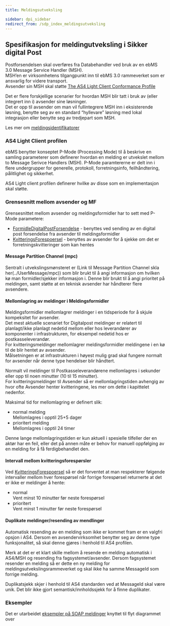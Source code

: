 ```yaml
---
title: Meldingsutveksling  

sidebar: dpi_sidebar
redirect_from: /sdp_index_meldingsutveksling
---
```


## Spesifikasjon for meldingutveksling i Sikker digital Post

Postforsendelsen skal overføres fra Databehandler ved bruk av en ebMS
3.0 Message Service Handler (MSH).  
MSH’en er virksomhetens tilgangpunkt inn til ebMS 3.0 rammeverket som er
ansvarlig for videre transport.  
Avsender sin MSH skal støtte [The AS4 Light Client Conformance
Profile](http://docs.oasis-open.org/ebxml-msg/ebms/v3.0/profiles/AS4-profile/v1.0/os/AS4-profile-v1.0-os.html#__RefHeading__26166_1909778835)

Det er flere forskjellige scenarier for hvordan MSH blir tatt i bruk av
(eller integrert inn i) avsender sine løsninger.  
Det er opp til avsender om man vil fullintegrere MSH inn i eksisterende
løsning, benytte seg av en standard “hyllevare” løsning med lokal
integrasjon eller benytte seg av tredjepart som MSH.

Les mer om [meldingsidentifikatorer]({{site.baseurl}}/resources/begrep/sikkerDigitalPost/transportlag/MeldingsIdentifikatorer)

### AS4 Light Client profilen

ebMS benytter konseptet P-Mode (Processing Mode) til å beskrive en
samling parameterer som definerer hvordan en melding er utvekslet mellom
to Message Serivce Handlers (MSH). P-Mode paramtererne er delt inn i
flere undergrupper for generelle, protokoll, forretningsinfo,
feilhåndtering, pålitlighet og sikkerhet.

AS4 Light client profilen definerer hvilke av disse som en
implementasjon skal støtte.

### Grensesnitt mellom avsender og MF

Grensesnittet mellom avsender og meldingsformidler har to sett med
P-Mode parametere:

  - [FormidleDigitalPostForsendelse]({{site.baseurl}}/resources/begrep/sikkerDigitalPost/transportlag/Meldingsutveksling/FormidleDigitalPostForsendelse) -
    benyttes ved sending av en digital post forsendelse fra avsender til
    meldingsformidler
  - [KvitteringsForespoersel]({{site.baseurl}}/resources/begrep/sikkerDigitalPost/transportlag/Meldingsutveksling/KvitteringsForespoersel) - benyttes av
    avsender for å sjekke om det er forretningskvitteringer som kan
    hentes

#### Message Partition Channel (mpc)

Sentralt i utvekslingsmønsteret er (Link til Message Partition Channel
skla her(../UserMessage/mpc)) som blir brukt til å angi informasjon om
hvilken kø man formidler/sjekker informasjon i. Denne blir brukt til å
angi prioritet på meldingen, samt støtte at en teknisk avsender har
håndterer flere avsendere.

#### Mellomlagring av meldinger i Meldingsformidler

Meldingsformidler mellomlagrer meldinger i en tidsperiode for å skjule
kompeksitet for avsender.  
Det mest aktuelle scenariet for Digitalpost meldinger er relatert til
planlagt/ikke planlagt nedetid mellom eller hos leverandører av
komponenter i infrastrukturen, for eksempel nedetid hos er
postkasseleverandør.  
For kvitteringsmeldinger mellomlagrer meldingsformidler meldingene i en
kø til de blir hentet av avsender.  
Målsetningen er at infrastrukturen i høyest mulig grad skal fungere
normalt for avsender når denne type hendelser blir håndtert.

Normalt vil meldinger til Postkasseleverandørene mellomlagres i sekunder
eller opp til noen minutter (10 til 15 minutter).  
For kvitteringsmeldinger til Avsender så er mellomlagringstiden avhengig
av hvor ofte Avsender henter kvitteringene, les mer om dette i
kapittelet nedenfor.

Maksimal tid for mellomlagring er definert slik:

  - normal melding  
    Mellomlagres i opptil 25+5 dager
  - prioritert melding  
    Mellomlagres i opptil 24 timer

Denne lange mellomlagringstiden er kun aktuell i spesielle tilfeller der
en aktør har en feil, eller det på annen måte er behov for manuell
oppfølging av en melding for å få ferdigbehandlet den.

#### Intervall mellom kvitteringsforespørsler

Ved [KvitteringsForespoersel]({{site.baseurl}}/resources/begrep/sikkerDigitalPost/transportlag/Meldingsutveksling/KvitteringsForespoersel) så er det
forventet at man respekterer følgende intervaller mellom hver
forespørsel når forrige forespørsel returnerte at det er ikke er
meldinger å hente:

  - normal  
    Vent minst 10 minutter før neste forespørsel
  - prioritert  
    Vent minst 1 minutter før neste forespørsel

#### Duplikate meldinger/resending av mendlinger

Automatisk resending av en melding som ikke er kommet fram er en valgfri
opsjon i AS4. Dersom en avsendervirksomhet benytter seg av denne type
funksjonalitet, så skal denne gjøres i henhold til AS4 profilen.

Merk at det er et klart skille mellom å resende en melding automatisk i
AS4/MSH og resending fra fagsystemet/avsender. Dersom fagsystemet
resender en melding så er dette en ny melding for
meldingsutvekslingsrammeverket og skal ikke ha samme MessageId som
forrige melding.

Duplikatsjekk skjer i henhold til AS4 standarden ved at MessageId skal
være unik. Det blir ikke gjort semantisk/innholdssjekk for å finne
duplikater.

### Eksempler

Det er utarbeidet [eksempler på SOAP meldinger]({{site.baseurl}}/resources/begrep/sikkerDigitalPost/eksempler/) knyttet til flyt
diagrammet over

